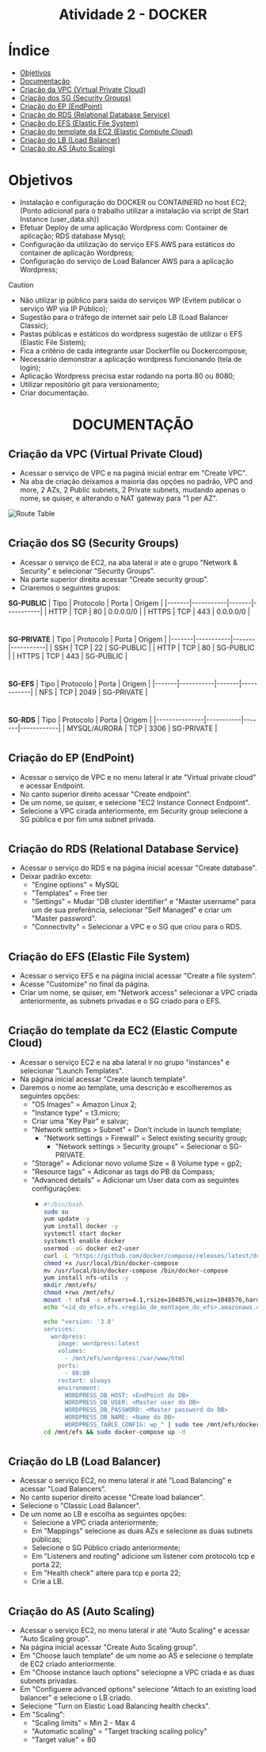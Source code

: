 <h1 align="center"> Atividade 2 - DOCKER </h1>

# Índice

* [Objetivos](#objetivos)
* [Documentação](#-documenta%C3%A7%C3%A3o-)
* [Criação da VPC (Virtual Private Cloud)](#criação-da-vpc-virtual-private-cloud)
* [Criação dos SG (Security Groups)](#criação-dos-sg-security-groups)
* [Criação do EP (EndPoint)](#criação-do-ep-endpoint)
* [Criação do RDS (Relational Database Service)](#criação-do-rds-relational-database-service)
* [Criação do EFS (Elastic File System)](#criação-do-efs-elastic-file-system)
* [Criação do template da EC2 (Elastic Compute Cloud)](#criação-do-template-da-ec2-elastic-compute-cloud)
* [Criação do LB (Load Balancer)](#criação-do-lb-load-balancer)
* [Criação do AS (Auto Scaling)](#criação-do-as-auto-scaling)
#
# Objetivos
- Instalação e configuração do DOCKER ou CONTAINERD no host EC2;
     (Ponto adicional para o trabalho utilizar a instalação via script de Start Instance (user_data.sh))
- Efetuar Deploy de uma aplicação Wordpress com:
     Container de aplicação;
     RDS database Mysql;
- Configuração da utilização do serviço EFS AWS para estáticos do container de aplicação Wordpress;
- Configuração do serviço de Load Balancer AWS para a aplicação Wordpress;

> [!CAUTION]
> - Não utilizar ip público para saída do serviços WP (Evitem publicar o serviço WP via IP Público);
> - Sugestão para o tráfego de internet sair pelo LB (Load Balancer Classic);
> - Pastas públicas e estáticos do wordpress sugestão de utilizar o EFS (Elastic File Sistem);
> - Fica a critério de cada integrante usar Dockerfile ou Dockercompose;
> - Necessário demonstrar a aplicação wordpress funcionando (tela de login);
> - Aplicação Wordpress precisa estar rodando na porta 80 ou 8080;
> - Utilizar repositório git para versionamento;
> - Criar documentação.

#
<h1 align="center"> DOCUMENTAÇÃO </h1>

## Criação da VPC (Virtual Private Cloud)
- Acessar o serviço de VPC e na paginá inicial entrar em "Create VPC".
- Na aba de criação deixamos a maioria das opções no padrão, VPC and more, 2 AZs, 2 Public subnets, 2 Private subnets, mudando apenas o nome, se quiser, e alterando o NAT gateway para "1 per AZ".

![Route Table](https://github.com/Chayyliel/Atividade-2---Compass-UOL/assets/142858638/12588d60-b0e3-4434-addc-9695bd473a39)

#
## Criação dos SG (Security Groups)
- Acessar o serviço de EC2, na aba lateral ir ate o grupo "Network & Security" e selecionar "Security Groups".
- Na parte superior direita acessar "Create security group".
- Criaremos o seguintes grupos:

**SG-PUBLIC**
| Tipo  | Protocolo | Porta | Origem    |
|-------|-----------|-------|-----------|
| HTTP  | TCP       | 80    | 0.0.0.0/0 |
| HTTPS | TCP       | 443   | 0.0.0.0/0 |
#
**SG-PRIVATE**
| Tipo  | Protocolo | Porta | Origem    |
|-------|-----------|-------|-----------|
| SSH   | TCP       | 22    | SG-PUBLIC |
| HTTP  | TCP       | 80    | SG-PUBLIC |
| HTTPS | TCP       | 443   | SG-PUBLIC |
#
**SG-EFS**
| Tipo  | Protocolo | Porta | Origem     |
|-------|-----------|-------|------------|
| NFS   | TCP       | 2049  | SG-PRIVATE |
#
**SG-RDS**
| Tipo          | Protocolo | Porta | Origem     |
|---------------|-----------|-------|------------|
| MYSQL/AURORA  | TCP       | 3306  | SG-PRIVATE |
#
## Criação do EP (EndPoint)
- Acessar o serviço de VPC e no menu lateral ir ate "Virtual private cloud" e acessar Endpoint.
- No canto superior direito acessar "Create endpoint".
- De um nome, se quiser, e selecione "EC2 Instance Connect Endpoint".
- Selecione a VPC cirada anteriormente, em Security group selecione a SG pública e por fim uma subnet privada.
#
## Criação do RDS (Relational Database Service)
- Acessar o serviço do RDS e na página inicial acessar "Create database".
- Deixar padrão exceto:
  - "Engine options" = MySQL
  - "Templates" = Free tier
  - "Settings" = Mudar "DB cluster identifier" e "Master username" para um de sua preferência, selecionar "Self Managed" e criar um "Master password".
  - "Connectivity" = Selecionar a VPC e o SG que criou para o RDS.
#
## Criação do EFS (Elastic File System)
- Acessar o serviço EFS e na página inicial acessar "Create a file system".
- Acesse "Customize" no final da página.
- Criar um nome, se quiser, em "Network access" selecionar a VPC criada anteriormente, as subnets privadas e o SG criado para o EFS.
#
## Criação do template da EC2 (Elastic Compute Cloud)
- Acessar o serviço EC2 e na aba lateral ir no grupo "instances" e selecionar "Launch Templates".
- Na página inicial acessar "Create launch template".
- Daremos o nome ao template, uma descrição e escolheremos as seguintes opções:
  - "OS Images" = Amazon Linux 2;
  - "Instance type" = t3.micro;
  - Criar uma "Key Pair" e salvar;
  - "Network settings > Subnet" = Don't include in launch template;
    - "Network settings > Firewall" = Select existing security group;
      - "Network settings > Security groups" = Selecionar o SG-PRIVATE.
  - "Storage" = Adicionar novo volume Size = 8 Volume type = gp2;
  - "Resource tags" = Adiconar as tags do PB da Compass;
  - "Advanced details" = Adicionar um User data com as seguintes configurações:
    - ```bash
      #!/bin/bash
      sudo su
      yum update -y
      yum install docker -y
      systemctl start docker
      systemctl enable docker
      usermod -aG docker ec2-user
      curl -L "https://github.com/docker/compose/releases/latest/download/docker-compose-$(uname -s)-$(uname -m)" -o /usr/local/bin/docker-compose
      chmod +x /usr/local/bin/docker-compose
      mv /usr/local/bin/docker-compose /bin/docker-compose
      yum install nfs-utils -y
      mkdir /mnt/efs/
      chmod +rwx /mnt/efs/
      mount -t nfs4 -o nfsvers=4.1,rsize=1048576,wsize=1048576,hard,timeo=600,retrans=2,noresvport <id_do_efs>.efs.<região_de_montagem_do_efs>.amazonaws.com:/ <diretorio_de_montagem_do_nfs>
      echo "<id_do_efs>.efs.<região_de_montagem_do_efs>.amazonaws.com:/ <diretorio_de_montagem_do_nfs> nfs defaults 0 0" >> /etc/fstab

      echo "version: '3.8'
      services:
        wordpress:
          image: wordpress:latest
          volumes:
            - /mnt/efs/wordpress:/var/www/html
          ports:
            - 80:80
          restart: always
          environment:
            WORDPRESS_DB_HOST: <EndPoint do DB>
            WORDPRESS_DB_USER: <Master user do DB>
            WORDPRESS_DB_PASSWORD: <Master password do DB>
            WORDPRESS_DB_NAME: <Name do DB>
            WORDPRESS_TABLE_CONFIG: wp_" | sudo tee /mnt/efs/docker-compose.yml
      cd /mnt/efs && sudo docker-compose up -d
      ```
#
## Criação do LB (Load Balancer)
- Acessar o serviço EC2, no menu lateral ir até "Load Balancing" e acessar "Load Balancers".
- No canto superior direito acesse "Create load balancer".
- Selecione o "Classic Load Balancer".
- De um nome ao LB e escolha as seguintes opções:
  - Selecione a VPC criada anteriormente;
  - Em "Mappings" selecione as duas AZs e selecione as duas subnets públicas;
  - Selecione o SG Público criado anteriormente;
  - Em "Listeners and routing" adicione um listener com protocolo tcp e porta 22;
  - Em "Health check" altere para tcp e porta 22;
  - Crie a LB.
#
## Criação do AS (Auto Scaling)
- Acessar o serviço EC2, no menu lateral ir até "Auto Scaling" e acessar "Auto Scaling group".
- Na página inicial acessar "Create Auto Scaling group".
- Em "Choose lauch template" de um nome ao AS e selecione o template de EC2 criado anteriormente.
- Em "Choose instance lauch options" seleciopne a VPC criada e as duas subnets privadas. 
- Em "Configuere advanced options" selecione "Attach to an existing load balancer" e selecione o LB criado.
- Selecione "Turn on Elastic Load Balancing health checks".
- Em "Scaling":
  - "Scaling limits" = Min 2 - Max 4
  - "Automatic scaling" = "Target tracking scaling policy"
  - "Target value" = 80
